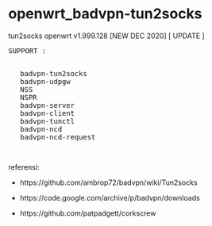 # openwrt_badvpn-tun2socks
tun2socks openwrt v1.999.128 [NEW DEC 2020]
[ UPDATE ]
<pre>
SUPPORT :
<ul>
badvpn-tun2socks
badvpn-udpgw
NSS
NSPR
badvpn-server
badvpn-client
badvpn-tunctl
badvpn-ncd
badvpn-ncd-request
</ul>
</pre>

referensi:
<ul>
  <li><p>https://github.com/ambrop72/badvpn/wiki/Tun2socks</p></li>
  <li><p>https://code.google.com/archive/p/badvpn/downloads</p></li>
  <li><p>https://github.com/patpadgett/corkscrew</p></li>
</ul>
